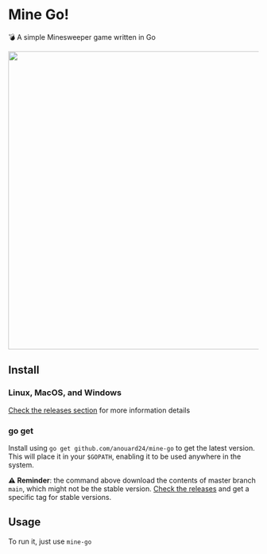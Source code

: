 # Mine Go!

💣 A simple Minesweeper game written in Go

<a href="https://asciinema.org/a/410362"><img src="https://asciinema.org/a/410362.png" width="600"/></a>

## Install

### Linux, MacOS, and Windows

[Check the releases section](https://github.com/anouard24/mine-go/releases) for more information details 

### go get

Install using `go get github.com/anouard24/mine-go` to get the latest version. This will place it in your `$GOPATH`, enabling it to be used anywhere in the system.

**⚠️ Reminder**: the command above download the contents of master branch `main`, which might not be the stable version. [Check the releases](https://github.com/anouard24/mine-go/releases) and get a specific tag for stable versions.

## Usage

To run it, just use `mine-go`
